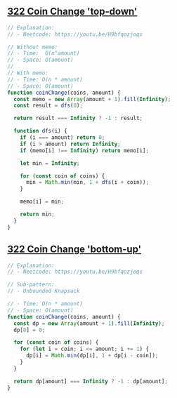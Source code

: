 ## [322 Coin Change 'top-down'](https://leetcode.com/problems/coin-change/description/)

<!-- notecardId: 1758392455139 -->

```js
// Explanation:
// - Neetcode: https://youtu.be/H9bfqozjoqs

// Without memo:
// - Time:  O(n^amount)
// - Space: O(amount)
//
// With memo:
// - Time: O(n * amount)
// - Space: O(amount)
function coinChange(coins, amount) {
  const memo = new Array(amount + 1).fill(Infinity);
  const result = dfs(0);

  return result === Infinity ? -1 : result;

  function dfs(i) {
    if (i === amount) return 0;
    if (i > amount) return Infinity;
    if (memo[i] !== Infinity) return memo[i];

    let min = Infinity;

    for (const coin of coins) {
      min = Math.min(min, 1 + dfs(i + coin));
    }

    memo[i] = min;

    return min;
  }
}
```

## [322 Coin Change 'bottom-up'](https://leetcode.com/problems/coin-change/description/)

<!-- notecardId: 1758392455145 -->

```js
// Explanation:
// - Neetcode: https://youtu.be/H9bfqozjoqs

// Sub-pattern:
// - Unbounded Knapsack

// - Time: O(n * amount)
// - Space: O(amount)
function coinChange(coins, amount) {
  const dp = new Array(amount + 1).fill(Infinity);
  dp[0] = 0;

  for (const coin of coins) {
    for (let i = coin; i <= amount; i += 1) {
      dp[i] = Math.min(dp[i], 1 + dp[i - coin]);
    }
  }

  return dp[amount] === Infinity ? -1 : dp[amount];
}
```
